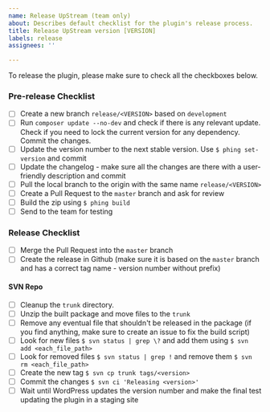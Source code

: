 ```yaml
---
name: Release UpStream (team only)
about: Describes default checklist for the plugin's release process.
title: Release UpStream version [VERSION]
labels: release
assignees: ''

---
```


To release the plugin, please make sure to check all the checkboxes below.

### Pre-release Checklist

- [ ] Create a new branch `release/<VERSION>` based on `development`
- [ ] Run `composer update --no-dev` and check if there is any relevant update. Check if you need to lock the current version for any dependency. Commit the changes.
- [ ] Update the version number to the next stable version. Use `$ phing set-version` and commit
- [ ] Update the changelog - make sure all the changes are there with a user-friendly description and commit
- [ ] Pull the local branch to the origin with the same name `release/<VERSION>`
- [ ] Create a Pull Request to the `master` branch and ask for review
- [ ] Build the zip using `$ phing build`
- [ ] Send to the team for testing

### Release Checklist

- [ ] Merge the Pull Request into the `master` branch
- [ ] Create the release in Github (make sure it is based on the `master` branch and has a correct tag name - version number without prefix)

#### SVN Repo
- [ ] Cleanup the `trunk` directory.
- [ ] Unzip the built package and move files to the `trunk`
- [ ] Remove any eventual file that shouldn't be released in the package (if you find anything, make sure to create an issue to fix the build script)
- [ ] Look for new files `$ svn status | grep \?` and add them using `$ svn add <each_file_path>`
- [ ] Look for removed files `$ svn status | grep !` and remove them `$ svn rm <each_file_path>`
- [ ] Create the new tag `$ svn cp trunk tags/<version>`
- [ ] Commit the changes `$ svn ci 'Releasing <version>'`
- [ ] Wait until WordPress updates the version number and make the final test updating the plugin in a staging site
